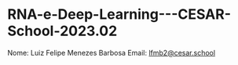 # RNA-e-Deep-Learning---CESAR-School-2023.02

Nome: Luiz Felipe Menezes Barbosa
Email: lfmb2@cesar.school

